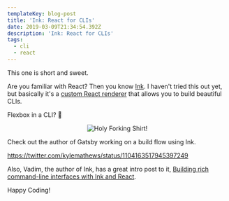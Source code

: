 ```yaml
---
templateKey: blog-post
title: 'Ink: React for CLIs'
date: 2019-03-09T21:34:54.392Z
description: 'Ink: React for CLIs'
tags:
  - cli
  - react
---
```

This one is short and sweet.

Are you familiar with React? Then you know [Ink](https://github.com/vadimdemedes/ink). I haven't tried this out yet, but basically it's a [custom React renderer](https://github.com/nitin42/Making-a-custom-React-renderer) that allows you to build beautiful CLIs.

Flexbox in a CLI? 🤯

<center>

![Holy Forking Shirt!](https://media.giphy.com/media/xT0xeGWDzEfcsd8QzC/giphy.gif)
</center>

Check out the author of Gatsby working on a build flow using Ink.

https://twitter.com/kylemathews/status/1104163517945397249

Also, Vadim, the author of Ink, has a great intro post to it, [Building rich command-line interfaces with Ink and React](https://vadimdemedes.com/posts/building-rich-command-line-interfaces-with-ink-and-react).

Happy Coding!
